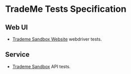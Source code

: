 # TradeMe Tests Specification

## Web UI
* [Trademe Sandbox Website](tmsandboxui/TmSandboxUi.md "c:run") webdriver tests.

## Service
* [Trademe Sandbox](tmsandboxapi/TmSandboxApi.md "c:run") API tests.